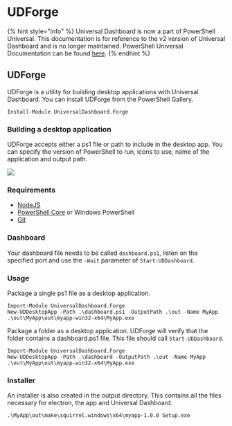 # UDForge

{% hint style="info" %}
Universal Dashboard is now a part of PowerShell Universal. This documentation is for reference to the v2 version of Universal Dashboard and is no longer maintained. PowerShell Universal Documentation can be found [here](https://docs.ironmansoftware.com).
{% endhint %}

## UDForge

UDForge is a utility for building desktop applications with Universal Dashboard. You can install UDForge from the PowerShell Gallery.

```text
Install-Module UniversalDashboard.Forge
```

### Building a desktop application

UDForge accepts either a ps1 file or path to include in the desktop app. You can specify the version of PowerShell to run, icons to use, name of the application and output path.

![](../.gitbook/assets/forge.gif)

### Requirements

* [NodeJS ](https://nodejs.org/)
* [PowerShell Core](https://github.com/PowerShell/PowerShell/releases) or Windows PowerShell
* [Git](https://git-scm.com/downloads)

### Dashboard

Your dashboard file needs to be called `dashboard.ps1`, listen on the specified port and use the `-Wait` parameter of `Start-UDDashboard`.

### Usage

Package a single ps1 file as a desktop application.

```text
Import-Module UniversalDashboard.Forge
New-UDDesktopApp -Path .\dashboard.ps1 -OutputPath .\out -Name MyApp
.\out\MyApp\out\myapp-win32-x64\MyApp.exe
```

Package a folder as a desktop application. UDForge will verify that the folder contains a dashboard.ps1 file. This file should call `Start-UDDashboard`.

```text
Import-Module UniversalDashboard.Forge
New-UDDesktopApp -Path .\dashboard -OutputPath .\out -Name MyApp
.\out\MyApp\out\myapp-win32-x64\MyApp.exe
```

### Installer

An installer is also created in the output directory. This contains all the files necessary for electron, the app and Universal Dashboard.

```text
.\MyApp\out\make\squirrel.windows\x64\myapp-1.0.0 Setup.exe
```

